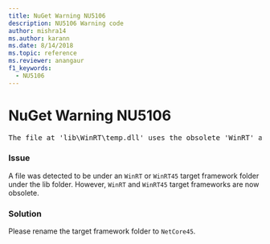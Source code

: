 ```yaml
---
title: NuGet Warning NU5106
description: NU5106 Warning code
author: mishra14
ms.author: karann
ms.date: 8/14/2018
ms.topic: reference
ms.reviewer: anangaur
f1_keywords: 
  - NU5106
---
```


# NuGet Warning NU5106
<pre>The file at 'lib\WinRT\temp.dll' uses the obsolete 'WinRT' as the framework folder. Replace 'WinRT' or 'WinRT45' with 'NetCore45'.</pre>

### Issue

A file was detected to be under an `WinRT` or `WinRT45` target framework folder under the lib folder. However, `WinRT` and `WinRT45` target frameworks are now obsolete.


### Solution

Please rename the target framework folder to `NetCore45`.

